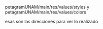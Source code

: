 petagramUNAM/main/res/values/styles
y 
petagramUNAM/main/res/values/colors

esas son las direcciones para ver lo realizado
